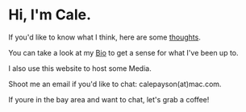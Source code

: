 # Hi, I'm Cale.

If you'd like to know what I think, here are some [thoughts](thoughts/index.md).

You can take a look at my [Bio](bio.md) to get a sense for what I've been up to.

I also use this website to host some Media.

Shoot me an email if you'd like to chat: calepayson(at)mac.com.

If youre in the bay area and want to chat, let's grab a coffee!
